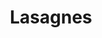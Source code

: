 ---
layout: recette
categories: [recettes]
hidden: true
lang: fr
sitemap: true
title: Lasagnes
type: sel
utensils:
  - casserole
  - couteau
  - plat-gratin
recettes:
  Boeuf:
    yield: 6
    yieldType: personnes
    ingredients: 
      - nom: pâtes à lasagnes
      - nom: sauce tomate pour 800 grammes de tomates
        lien: /recettes/sauce-tomate 
      - nom: béchamel pour 700 mL de lait
        lien: /recettes/bechamel 
      - nom: boeuf haché
        qte: 400
        unite: gr
      - nom: oignon
        qte: 1
      - nom: carotte
        qte: 1
      - nom: ail
        qte: 3
        unite: gousses
      - nom: fromage rapé
    etapes:
      - label: "Préparation 1/3 : Sauce Tomate"
        details:
          - label: Faire la sauce tomate
            link: /recettes/sauce-tomate 
          - Réserver
      - label: "Préparation 2/3 : Béchamel"
        details:
        - label: Faire la béchamel
          link: /recettes/bechamel
      - label: "Préparation 3/3 : Viande"
        details:
          - Faire revenir la viande avec l'oignon et la carotte 
          - Ajouter l'ail émincé
          - Ajouter la sauce tomate
          - Mijoter 15 minutes
      - label: "Assemblage"
        details:
        - Beurrer le moule
        - Ajouter une couche de pâtes
        - Ajouter une couche de viande
        - Ajouter une couche de béchamel
        - Ajouter une couche de pâtes
        - Ajouter une couche de viande
        - Ajouter une couche de béchamel
        - Couvrir de fromage rapé
      - label: Cuisson
        emoji: 🔥
        details:
        - Cuire 20 minutes à 200°C
        - Le dessus doit être bien gratiné
---